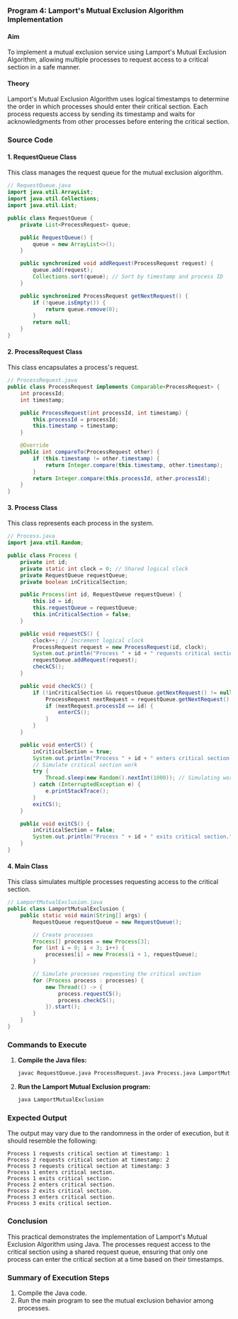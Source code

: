 
### Program 4: Lamport's Mutual Exclusion Algorithm Implementation

#### Aim
To implement a mutual exclusion service using Lamport's Mutual Exclusion Algorithm, allowing multiple processes to request access to a critical section in a safe manner.

#### Theory
Lamport's Mutual Exclusion Algorithm uses logical timestamps to determine the order in which processes should enter their critical section. Each process requests access by sending its timestamp and waits for acknowledgments from other processes before entering the critical section.

### Source Code

#### 1. RequestQueue Class
This class manages the request queue for the mutual exclusion algorithm.

```java
// RequestQueue.java
import java.util.ArrayList;
import java.util.Collections;
import java.util.List;

public class RequestQueue {
    private List<ProcessRequest> queue;

    public RequestQueue() {
        queue = new ArrayList<>();
    }

    public synchronized void addRequest(ProcessRequest request) {
        queue.add(request);
        Collections.sort(queue); // Sort by timestamp and process ID
    }

    public synchronized ProcessRequest getNextRequest() {
        if (!queue.isEmpty()) {
            return queue.remove(0);
        }
        return null;
    }
}
```

#### 2. ProcessRequest Class
This class encapsulates a process's request.

```java
// ProcessRequest.java
public class ProcessRequest implements Comparable<ProcessRequest> {
    int processId;
    int timestamp;

    public ProcessRequest(int processId, int timestamp) {
        this.processId = processId;
        this.timestamp = timestamp;
    }

    @Override
    public int compareTo(ProcessRequest other) {
        if (this.timestamp != other.timestamp) {
            return Integer.compare(this.timestamp, other.timestamp);
        }
        return Integer.compare(this.processId, other.processId);
    }
}
```

#### 3. Process Class
This class represents each process in the system.

```java
// Process.java
import java.util.Random;

public class Process {
    private int id;
    private static int clock = 0; // Shared logical clock
    private RequestQueue requestQueue;
    private boolean inCriticalSection;

    public Process(int id, RequestQueue requestQueue) {
        this.id = id;
        this.requestQueue = requestQueue;
        this.inCriticalSection = false;
    }

    public void requestCS() {
        clock++; // Increment logical clock
        ProcessRequest request = new ProcessRequest(id, clock);
        System.out.println("Process " + id + " requests critical section at timestamp: " + clock);
        requestQueue.addRequest(request);
        checkCS();
    }

    public void checkCS() {
        if (!inCriticalSection && requestQueue.getNextRequest() != null) {
            ProcessRequest nextRequest = requestQueue.getNextRequest();
            if (nextRequest.processId == id) {
                enterCS();
            }
        }
    }

    public void enterCS() {
        inCriticalSection = true;
        System.out.println("Process " + id + " enters critical section.");
        // Simulate critical section work
        try {
            Thread.sleep(new Random().nextInt(1000)); // Simulating work
        } catch (InterruptedException e) {
            e.printStackTrace();
        }
        exitCS();
    }

    public void exitCS() {
        inCriticalSection = false;
        System.out.println("Process " + id + " exits critical section.");
    }
}
```

#### 4. Main Class
This class simulates multiple processes requesting access to the critical section.

```java
// LamportMutualExclusion.java
public class LamportMutualExclusion {
    public static void main(String[] args) {
        RequestQueue requestQueue = new RequestQueue();

        // Create processes
        Process[] processes = new Process[3];
        for (int i = 0; i < 3; i++) {
            processes[i] = new Process(i + 1, requestQueue);
        }

        // Simulate processes requesting the critical section
        for (Process process : processes) {
            new Thread(() -> {
                process.requestCS();
                process.checkCS();
            }).start();
        }
    }
}
```

### Commands to Execute

1. **Compile the Java files:**
   ```bash
   javac RequestQueue.java ProcessRequest.java Process.java LamportMutualExclusion.java
   ```

2. **Run the Lamport Mutual Exclusion program:**
   ```bash
   java LamportMutualExclusion
   ```

### Expected Output
The output may vary due to the randomness in the order of execution, but it should resemble the following:

```
Process 1 requests critical section at timestamp: 1
Process 2 requests critical section at timestamp: 2
Process 3 requests critical section at timestamp: 3
Process 1 enters critical section.
Process 1 exits critical section.
Process 2 enters critical section.
Process 2 exits critical section.
Process 3 enters critical section.
Process 3 exits critical section.
```

### Conclusion
This practical demonstrates the implementation of Lamport's Mutual Exclusion Algorithm using Java. The processes request access to the critical section using a shared request queue, ensuring that only one process can enter the critical section at a time based on their timestamps.

### Summary of Execution Steps
1. Compile the Java code.
2. Run the main program to see the mutual exclusion behavior among processes.
